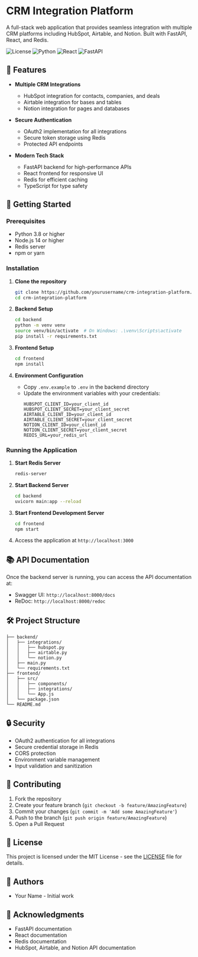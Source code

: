 # CRM Integration Platform

A full-stack web application that provides seamless integration with multiple CRM platforms including HubSpot, Airtable, and Notion. Built with FastAPI, React, and Redis.

![License](https://img.shields.io/badge/license-MIT-blue.svg)
![Python](https://img.shields.io/badge/python-3.8+-blue.svg)
![React](https://img.shields.io/badge/react-latest-blue.svg)
![FastAPI](https://img.shields.io/badge/fastapi-latest-green.svg)

## 🌟 Features

- **Multiple CRM Integrations**

  - HubSpot integration for contacts, companies, and deals
  - Airtable integration for bases and tables
  - Notion integration for pages and databases

- **Secure Authentication**

  - OAuth2 implementation for all integrations
  - Secure token storage using Redis
  - Protected API endpoints

- **Modern Tech Stack**
  - FastAPI backend for high-performance APIs
  - React frontend for responsive UI
  - Redis for efficient caching
  - TypeScript for type safety

## 🚀 Getting Started

### Prerequisites

- Python 3.8 or higher
- Node.js 14 or higher
- Redis server
- npm or yarn

### Installation

1. **Clone the repository**

   ```bash
   git clone https://github.com/yourusername/crm-integration-platform.git
   cd crm-integration-platform
   ```

2. **Backend Setup**

   ```bash
   cd backend
   python -m venv venv
   source venv/bin/activate  # On Windows: .\venv\Scripts\activate
   pip install -r requirements.txt
   ```

3. **Frontend Setup**

   ```bash
   cd frontend
   npm install
   ```

4. **Environment Configuration**
   - Copy `.env.example` to `.env` in the backend directory
   - Update the environment variables with your credentials:
     ```
     HUBSPOT_CLIENT_ID=your_client_id
     HUBSPOT_CLIENT_SECRET=your_client_secret
     AIRTABLE_CLIENT_ID=your_client_id
     AIRTABLE_CLIENT_SECRET=your_client_secret
     NOTION_CLIENT_ID=your_client_id
     NOTION_CLIENT_SECRET=your_client_secret
     REDIS_URL=your_redis_url
     ```

### Running the Application

1. **Start Redis Server**

   ```bash
   redis-server
   ```

2. **Start Backend Server**

   ```bash
   cd backend
   uvicorn main:app --reload
   ```

3. **Start Frontend Development Server**

   ```bash
   cd frontend
   npm start
   ```

4. Access the application at `http://localhost:3000`

## 📚 API Documentation

Once the backend server is running, you can access the API documentation at:

- Swagger UI: `http://localhost:8000/docs`
- ReDoc: `http://localhost:8000/redoc`

## 🛠️ Project Structure

```
├── backend/
│   ├── integrations/
│   │   ├── hubspot.py
│   │   ├── airtable.py
│   │   └── notion.py
│   ├── main.py
│   └── requirements.txt
├── frontend/
│   ├── src/
│   │   ├── components/
│   │   ├── integrations/
│   │   └── App.js
│   └── package.json
└── README.md
```

## 🔒 Security

- OAuth2 authentication for all integrations
- Secure credential storage in Redis
- CORS protection
- Environment variable management
- Input validation and sanitization

## 🤝 Contributing

1. Fork the repository
2. Create your feature branch (`git checkout -b feature/AmazingFeature`)
3. Commit your changes (`git commit -m 'Add some AmazingFeature'`)
4. Push to the branch (`git push origin feature/AmazingFeature`)
5. Open a Pull Request

## 📝 License

This project is licensed under the MIT License - see the [LICENSE](LICENSE) file for details.

## 👥 Authors

- Your Name - Initial work

## 🙏 Acknowledgments

- FastAPI documentation
- React documentation
- Redis documentation
- HubSpot, Airtable, and Notion API documentation
